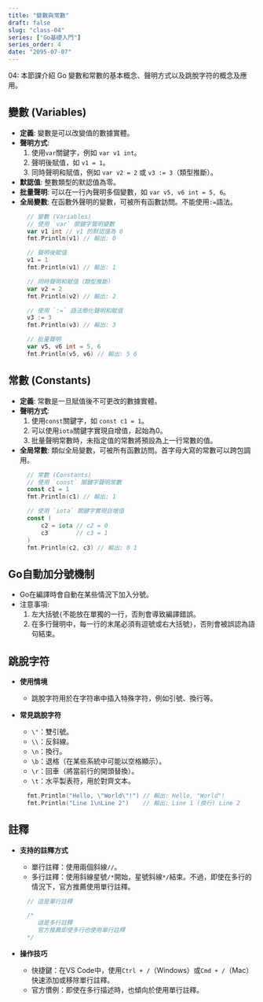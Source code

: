 ```yaml
---
title: "變數與常數"
draft: false
slug: "class-04"
series: ["Go基礎入門"]
series_order: 4
date: "2095-07-07"
---
```

04: 本節課介紹 Go 變數和常數的基本概念、聲明方式以及跳脫字符的概念及應用。

## 變數 (Variables)
- **定義**: 變數是可以改變值的數據實體。
- **聲明方式**:
  1. 使用`var`關鍵字，例如 `var v1 int`。
  2. 聲明後賦值，如 `v1 = 1`。
  3. 同時聲明和賦值，例如 `var v2 = 2` 或 `v3 := 3`（類型推斷）。
- **默認值**: 整數類型的默認值為零。
- **批量聲明**: 可以在一行內聲明多個變數，如 `var v5, v6 int = 5, 6`。
- **全局變數**: 在函數外聲明的變數，可被所有函數訪問。不能使用`:=`語法。
  ```go
    // 變數 (Variables)
    // 使用 `var` 關鍵字聲明變數
    var v1 int // v1 的默認值為 0
    fmt.Println(v1) // 輸出: 0

    // 聲明後賦值
    v1 = 1
    fmt.Println(v1) // 輸出: 1

    // 同時聲明和賦值（類型推斷）
    var v2 = 2
    fmt.Println(v2) // 輸出: 2

    // 使用 `:=` 語法簡化聲明和賦值
    v3 := 3
    fmt.Println(v3) // 輸出: 3

    // 批量聲明
    var v5, v6 int = 5, 6
    fmt.Println(v5, v6) // 輸出: 5 6
  ```

## 常數 (Constants)
- **定義**: 常數是一旦賦值後不可更改的數據實體。
- **聲明方式**:
  1. 使用`const`關鍵字，如 `const c1 = 1`。
  2. 可以使用`iota`關鍵字實現自增值，起始為0。
  3. 批量聲明常數時，未指定值的常數將預設為上一行常數的值。
- **全局常數**: 類似全局變數，可被所有函數訪問。首字母大寫的常數可以跨包調用。
  ```go
    // 常數 (Constants)
    // 使用 `const` 關鍵字聲明常數
    const c1 = 1
    fmt.Println(c1) // 輸出: 1

    // 使用 `iota` 關鍵字實現自增值
    const (
        c2 = iota // c2 = 0
        c3        // c3 = 1
    )
    fmt.Println(c2, c3) // 輸出: 0 1
  ```

## Go自動加分號機制
- Go在編譯時會自動在某些情況下加入分號。
- 注意事項:
  1. 左大括號`{`不能放在單獨的一行，否則會導致編譯錯誤。
  2. 在多行聲明中，每一行的末尾必須有逗號或右大括號`}`，否則會被誤認為語句結束。

## 跳脫字符
- **使用情境**
  - 跳脫字符用於在字符串中插入特殊字符，例如引號、換行等。

- **常見跳脫字符**
  - `\"`：雙引號。
  - `\\`：反斜線。
  - `\n`：換行。
  - `\b`：退格（在某些系統中可能以空格顯示）。
  - `\r`：回車（將當前行的開頭替換）。
  - `\t`：水平製表符，用於對齊文本。
  ```go
    fmt.Println("Hello, \"World\"!") // 輸出: Hello, "World"!
    fmt.Println("Line 1\nLine 2")    // 輸出: Line 1 (換行) Line 2
  ```

## 註釋
- **支持的註釋方式**
  - 單行註釋：使用兩個斜線`//`。
  - 多行註釋：使用斜線星號`/*`開始，星號斜線`*/`結束。不過，即使在多行的情況下，官方推薦使用單行註釋。
  ```go
    // 這是單行註釋

    /*
       這是多行註釋
       官方推薦即使多行也使用單行註釋
    */
  ```

- **操作技巧**
  - 快捷鍵：在VS Code中，使用`Ctrl + /`（Windows）或`Cmd + /`（Mac）快速添加或移除單行註釋。
  - 官方慣例：即使在多行描述時，也傾向於使用單行註釋。

